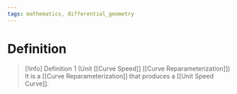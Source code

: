 ```yaml
---
tags: mathematics, differential_geometry
---
```


# Definition

> [!info] Definition 1 (Unit [[Curve Speed]] [[Curve Reparameterization]])
> It is a [[Curve Reparameterization]] that produces a [[Unit Speed Curve]].